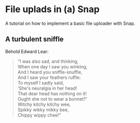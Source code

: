 # File uplads in (a) Snap

A tutorial on how to implement a basic file uploader with Snap.

## A turbulent sniffle

Behold Edward Lear:

> “I was also sad, and thinking,  
> When one day I saw you winking,  
> And I heard you sniffle-snuffle,  
> And I saw your feathers ruffle:  
> To myself I sadly said,  
> ‘She's neuralgia in her head!  
> That dear head has nothing on it!  
> Ought she not to wear a bonnet?’  
> Witchy kitchy kitchy wee,  
> Spikky wikky mikky bee,  
> Chippy wippy chee!”
